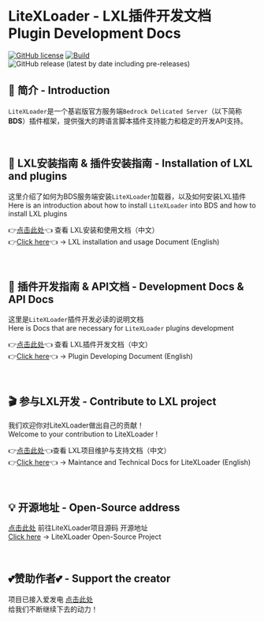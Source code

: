 # LiteXLoader - LXL插件开发文档  Plugin Development Docs

[![GitHub license](https://img.shields.io/github/license/LiteLDev/LiteXLoader)](https://github.com/LiteLDev/LiteXLoader/blob/main/LICENSE)
[![Build](https://img.shields.io/badge/build-passing-brightgreen)](#)
![GitHub release (latest by date including pre-releases)](https://img.shields.io/github/v/release/LiteLDev/LiteXLoader?include_prereleases)

## 🎨 简介 - Introduction
`LiteXLoader`是一个基岩版官方服务端`Bedrock Delicated Server`（以下简称**BDS**）插件框架，提供强大的跨语言脚本插件支持能力和稳定的开发API支持。  

<br>

## 🔨 LXL安装指南 & 插件安装指南 - Installation of LXL and plugins

这里介绍了如何为BDS服务端安装`LiteXLoader`加载器，以及如何安装LXL插件  
Here is an introduction about how to install `LiteXLoader` into BDS and how to install LXL plugins

👉[点击此处](https://gitee.com/yqs112358/LiteXLoader-Docs/tree/main/zh-CN)👈 查看 LXL安装和使用文档（中文）  
👉[Click here](https://github.com/yqs112358/LiteXLoader-Docs/tree/main/en)👈 -> LXL installation and usage Document (English)

<br>

## 🎯 插件开发指南 & API文档 - Development Docs & API Docs
这里是`LiteXLoader`插件开发必读的说明文档  
Here is Docs that are necessary for `LiteXLoader` plugins development

👉[点击此处](https://gitee.com/yqs112358/LiteXLoader-Docs/tree/main/zh-CN)👈 查看 LXL插件开发文档（中文）  
👉[Click here](https://github.com/yqs112358/LiteXLoader-Docs/tree/main/en)👈 -> Plugin Developing Document (English)

<br>

## 🎬 参与LXL开发 - Contribute to LXL project

我们欢迎你对LiteXLoader做出自己的贡献！  
Welcome to your contribution to LiteXLoader !  

👉[点击此处](https://gitee.com/yqs112358/LiteXLoader-Docs/tree/main/zh-CN/Maintance)👈查看 LXL项目维护与支持文档（中文）   
👉[Click here](https://github.com/yqs112358/LiteXLoader-Docs/tree/main/en/Maintance)👈 -> Maintance and Technical Docs for LiteXLoader (English)

<br>

## 💡 开源地址 - Open-Source address

[点击此处](https://github.com/LiteLDev/LiteXLoader) 前往LiteXLoader项目源码 开源地址  
[Click here](https://github.com/LiteLDev/LiteXLoader) -> LiteXLoader Open-Source Project

<br>

## 💕赞助作者💕 - Support the creator
项目已接入爱发电 [点击此处](https://afdian.net/@LiteXLoader?tab=home)   
给我们不断继续下去的动力！  